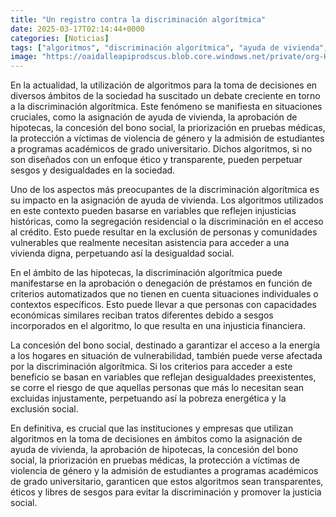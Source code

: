 ```yaml
---
title: "Un registro contra la discriminación algorítmica"
date: 2025-03-17T02:14:44+0000
categories: [Noticias]
tags: ["algoritmos", "discriminación algorítmica", "ayuda de vivienda", "hipotecas", "bono social", "sesgos", "desigualdades."]
image: "https://oaidalleapiprodscus.blob.core.windows.net/private/org-HKmKxpuNw3Y88lm4EBrIPq0n/user-ZwiCXOggLL8ZNNKE2g7rXFmV/img-OFqneESa9vfaJpVj86822az2.png?st=2025-03-17T01%3A14%3A44Z&se=2025-03-17T03%3A14%3A44Z&sp=r&sv=2024-08-04&sr=b&rscd=inline&rsct=image/png&skoid=d505667d-d6c1-4a0a-bac7-5c84a87759f8&sktid=a48cca56-e6da-484e-a814-9c849652bcb3&skt=2025-03-16T15%3A36%3A24Z&ske=2025-03-17T15%3A36%3A24Z&sks=b&skv=2024-08-04&sig=kg2YKUtnTg2QuCv6IEPvzXzziwzbvK%2Bjw1BX2raxniQ%3D"
---
```


En la actualidad, la utilización de algoritmos para la toma de decisiones en diversos ámbitos de la sociedad ha suscitado un debate creciente en torno a la discriminación algorítmica. Este fenómeno se manifiesta en situaciones cruciales, como la asignación de ayuda de vivienda, la aprobación de hipotecas, la concesión del bono social, la priorización en pruebas médicas, la protección a víctimas de violencia de género y la admisión de estudiantes a programas académicos de grado universitario. Dichos algoritmos, si no son diseñados con un enfoque ético y transparente, pueden perpetuar sesgos y desigualdades en la sociedad.

Uno de los aspectos más preocupantes de la discriminación algorítmica es su impacto en la asignación de ayuda de vivienda. Los algoritmos utilizados en este contexto pueden basarse en variables que reflejen injusticias históricas, como la segregación residencial o la discriminación en el acceso al crédito. Esto puede resultar en la exclusión de personas y comunidades vulnerables que realmente necesitan asistencia para acceder a una vivienda digna, perpetuando así la desigualdad social.

En el ámbito de las hipotecas, la discriminación algorítmica puede manifestarse en la aprobación o denegación de préstamos en función de criterios automatizados que no tienen en cuenta situaciones individuales o contextos específicos. Esto puede llevar a que personas con capacidades económicas similares reciban tratos diferentes debido a sesgos incorporados en el algoritmo, lo que resulta en una injusticia financiera.

La concesión del bono social, destinado a garantizar el acceso a la energía a los hogares en situación de vulnerabilidad, también puede verse afectada por la discriminación algorítmica. Si los criterios para acceder a este beneficio se basan en variables que reflejan desigualdades preexistentes, se corre el riesgo de que aquellas personas que más lo necesitan sean excluidas injustamente, perpetuando así la pobreza energética y la exclusión social.

En definitiva, es crucial que las instituciones y empresas que utilizan algoritmos en la toma de decisiones en ámbitos como la asignación de ayuda de vivienda, la aprobación de hipotecas, la concesión del bono social, la priorización en pruebas médicas, la protección a víctimas de violencia de género y la admisión de estudiantes a programas académicos de grado universitario, garanticen que estos algoritmos sean transparentes, éticos y libres de sesgos para evitar la discriminación y promover la justicia social.
    